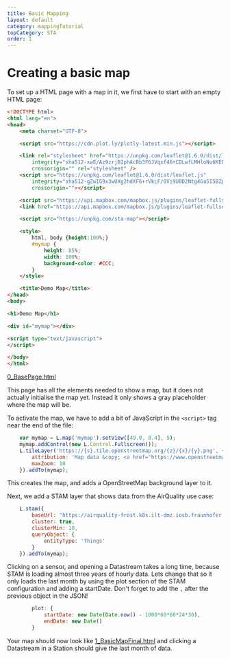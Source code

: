 ```yaml
---
title: Basic Mapping
layout: default
category: mappingTutorial
topCategory: STA
order: 1
---
```


# Creating a basic map

To set up a HTML page with a map in it, we first have to start with an empty HTML page:

```html
<!DOCTYPE html>
<html lang="en">
<head>
    <meta charset="UTF-8">

    <script src="https://cdn.plot.ly/plotly-latest.min.js"></script>

    <link rel="stylesheet" href="https://unpkg.com/leaflet@1.6.0/dist/leaflet.css"
        integrity="sha512-xwE/Az9zrjBIphAcBb3F6JVqxf46+CDLwfLMHloNu6KEQCAWi6HcDUbeOfBIptF7tcCzusKFjFw2yuvEpDL9wQ=="
        crossorigin="" rel="stylesheet" />
    <script src="https://unpkg.com/leaflet@1.6.0/dist/leaflet.js"
        integrity="sha512-gZwIG9x3wUXg2hdXF6+rVkLF/0Vi9U8D2Ntg4Ga5I5BZpVkVxlJWbSQtXPSiUTtC0TjtGOmxa1AJPuV0CPthew=="
        crossorigin=""></script>

    <script src="https://api.mapbox.com/mapbox.js/plugins/leaflet-fullscreen/v1.0.1/Leaflet.fullscreen.min.js"></script>
    <link href="https://api.mapbox.com/mapbox.js/plugins/leaflet-fullscreen/v1.0.1/leaflet.fullscreen.css" rel="stylesheet" />

    <script src="https://unpkg.com/sta-map"></script>

    <style>
        html, body {height:100%;}
        #mymap {
            height: 85%;
            width: 100%;
            background-color: #CCC;
        }
    </style>

    <title>Demo Map</title>
</head>
<body>

<h1>Demo Map</h1>

<div id="mymap"></div>

<script type="text/javascript">
</script>

</body>
</html>
```
[0_BasePage.html](0_BasePage.html)

This page has all the elements needed to show a map, but it does not actually initialise the map yet.
Instead it only shows a gray placeholder where the map will be.

To activate the map, we have to add a bit of JavaScript in the `<script>` tag near the end of the file:

```javascript
    var mymap = L.map('mymap').setView([49.0, 8.4], 5);
    mymap.addControl(new L.Control.Fullscreen());
    L.tileLayer('https://{s}.tile.openstreetmap.org/{z}/{x}/{y}.png', {
        attribution: 'Map data &copy; <a href="https://www.openstreetmap.org/">OpenStreetMap</a> contributors',
        maxZoom: 18
    }).addTo(mymap);
```

This creates the map, and adds a OpenStreetMap background layer to it.

Next, we add a STAM layer that shows data from the AirQuality use case:

```javascript
    L.stam({
        baseUrl: "https://airquality-frost.k8s.ilt-dmz.iosb.fraunhofer.de/v1.1",
        cluster: true,
        clusterMin: 10,
        queryObject: {
            entityType: 'Things'
        }
    }).addTo(mymap);
```

Clicking on a sensor, and opening a Datastream takes a long time, because STAM is loading almost three years of hourly data.
Lets change that so it only loads the last month by using the plot section of the STAM configuration and adding a startDate.
Don't forget to add the `,` after the previous object in the JSON!
```javascript
        plot: {
            startDate: new Date(Date.now() - 1000*60*60*24*30),
            endDate: new Date()
        }
```

Your map should now look like [1_BasicMapFinal.html](1_BasicMapFinal.html) and clicking a Datastream in a Station should give the last month of data.






